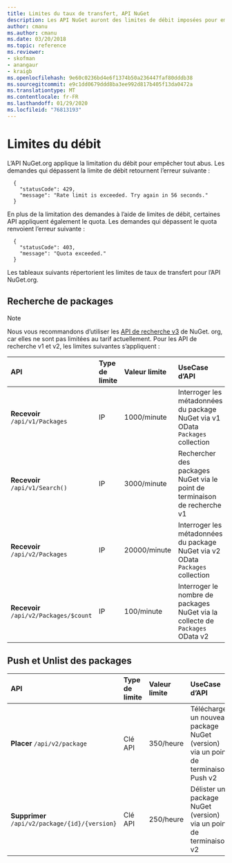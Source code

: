 ```yaml
---
title: Limites du taux de transfert, API NuGet
description: Les API NuGet auront des limites de débit imposées pour empêcher tout abus.
author: cmanu
ms.author: cmanu
ms.date: 03/20/2018
ms.topic: reference
ms.reviewer:
- skofman
- anangaur
- kraigb
ms.openlocfilehash: 9e60c0236bd4e6f1374b50a236447faf80dddb38
ms.sourcegitcommit: e9c1dd0679ddd8ba3ee992d817b405f13da0472a
ms.translationtype: MT
ms.contentlocale: fr-FR
ms.lasthandoff: 01/29/2020
ms.locfileid: "76813193"
---
```

# <a name="rate-limits"></a>Limites du débit

L’API NuGet.org applique la limitation du débit pour empêcher tout abus. Les demandes qui dépassent la limite de débit retournent l’erreur suivante : 

  ~~~
    {
      "statusCode": 429,
      "message": "Rate limit is exceeded. Try again in 56 seconds."
    }
  ~~~

En plus de la limitation des demandes à l’aide de limites de débit, certaines API appliquent également le quota. Les demandes qui dépassent le quota renvoient l’erreur suivante :

  ~~~
    {
      "statusCode": 403,
      "message": "Quota exceeded."
    }
  ~~~

Les tableaux suivants répertorient les limites de taux de transfert pour l’API NuGet.org.

## <a name="package-search"></a>Recherche de packages

> [!Note]
> Nous vous recommandons d’utiliser les [API de recherche v3](search-query-service-resource.md) de NuGet. org, car elles ne sont pas limitées au tarif actuellement. Pour les API de recherche v1 et v2, les limites suivantes s’appliquent :

| API | Type de limite | Valeur limite | UseCase d’API |
|:---|:---|:---|:---|
**Recevoir** `/api/v1/Packages` | IP | 1000/minute | Interroger les métadonnées du package NuGet via v1 OData `Packages` collection |
**Recevoir** `/api/v1/Search()` | IP | 3000/minute | Rechercher des packages NuGet via le point de terminaison de recherche v1 | 
**Recevoir** `/api/v2/Packages` | IP | 20000/minute | Interroger les métadonnées du package NuGet via v2 OData `Packages` collection | 
**Recevoir** `/api/v2/Packages/$count` | IP | 100/minute | Interroger le nombre de packages NuGet via la collecte de `Packages` OData v2 | 

## <a name="package-push-and-unlist"></a>Push et Unlist des packages

| API | Type de limite | Valeur limite | UseCase d’API | 
|:---|:---|:---|:--- |
**Placer** `/api/v2/package` | Clé API | 350/heure | Télécharger un nouveau package NuGet (version) via un point de terminaison Push v2 
**Supprimer** `/api/v2/package/{id}/{version}` | Clé API | 250/heure | Délister un package NuGet (version) via un point de terminaison v2 
